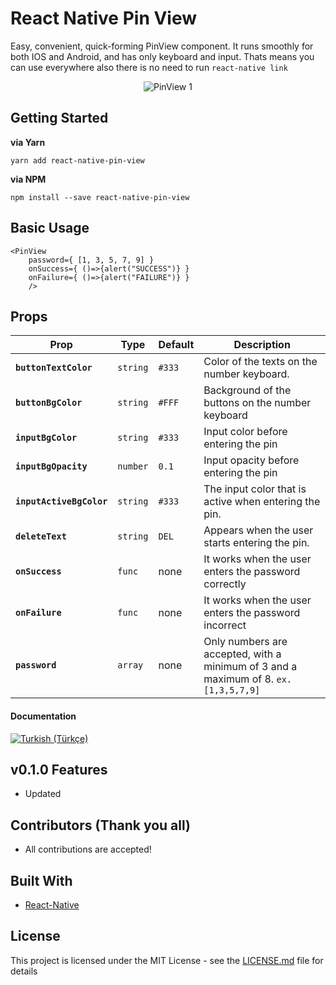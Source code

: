 # React Native Pin View

Easy, convenient, quick-forming PinView component. It runs smoothly for both IOS and Android, and has only keyboard and input. Thats means you can use everywhere also there is no need to run ```react-native link```

<p align='center'><img src='https://taluttasgiran.com.tr/assets/demo-of-pinview.gif' alt='PinView 1'></p>

## Getting Started

**via Yarn**

```
yarn add react-native-pin-view
```

**via NPM**

```
npm install --save react-native-pin-view
```

## Basic Usage

````
<PinView
    password={ [1, 3, 5, 7, 9] }
    onSuccess={ ()=>{alert("SUCCESS")} }
    onFailure={ ()=>{alert("FAILURE")} }
    />
`````

## Props

| Prop | Type | Default | Description |
|---|---|---|---|
|**`buttonTextColor`**|`string`| `#333` | Color of the texts on the number keyboard. |
|**`buttonBgColor`**|`string`| `#FFF` | Background of the buttons on the number keyboard |
|**`inputBgColor`**|`string`| `#333` | Input color before entering the pin  |
|**`inputBgOpacity`**|`number`| `0.1` | Input opacity before entering the pin |
|**`inputActiveBgColor`**|`string`| `#333` | The input color that is active when entering the pin. |
|**`deleteText`**|`string`| `DEL` | Appears when the user starts entering the pin.  |
|**`onSuccess`**|`func`| none | It works when the user enters the password correctly |
|**`onFailure`**|`func`| none | It works when the user enters the password incorrect |
|**`password`**|`array`| none | Only numbers are accepted, with a minimum of 3 and a maximum of 8. `ex. [1,3,5,7,9]` |


#### Documentation

[![Turkish (Türkçe)](https://img.shields.io/badge/TR-T%C3%BCrk%C3%A7e%20Dok%C3%BCmantasyon-red.svg)](/docs/tr/docs.md)

## v0.1.0 Features

- Updated

## Contributors (Thank you all)

- All contributions are accepted!

## Built With

* [React-Native](https://facebook.github.io/react-native/)

## License

This project is licensed under the MIT License - see the [LICENSE.md](LICENSE.md) file for details